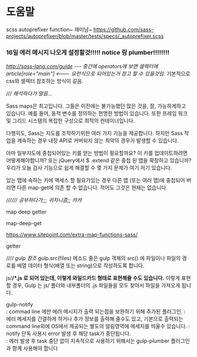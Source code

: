 # 도움말

 scss autoprefixer function~ 재미남~
 https://github.com/sass-projects/autoprefixer/blob/master/tests/specs/_autoprefixer.scss

### 16일 에러 메시지 나오게 설정할것!!!!! notice 랑 plumber!!!!!!!!


_http://sass-lang.com/guide  --- 중간에 operators에 보면 셀렉터에 article[role="main"]  <--- 요런식으로 되어있는거 참고 할 수 있을것임._
기본적으로 css와 셀렉터 참조하는 방식이 같음.



_/// 해석하다가 말음..._


Sass maps은 최고입니다. 그들은 이전에는 불가능했던 많은 것을, 잘, 가능하게하고 있습니다. 예를 들어, 동적 변수를 정의하는 현명한 방법이 있습니다. 또한 프레임 워크 및 그리드 시스템의 복잡한 구성으로 최적의 컨테이너입니다.

다행히도, Sass는 지도를 조작하기위한 여러 가지 기능을 제공합니다.
하지만 Sass 작업을 계속하는 경우 내장 API로 커버되지 않는 최악의 경우가 발생할 수 있습니다.


아마 일부지도에 중첩되어있는 키를 얻는 방법이 필요할까요?
이 키를 업데이트하려면 어떻게해야합니까?
또는 jQuery에서 $ .extend 같은 중첩 된 맵을 확장하고 있습니까?
우리가 오늘 검사 기능으로 쉽게 해결할 수 몇 가지 문제가 여기 저기 있습니다.



있는 맵에 속하는 키에 액세스 할 필요가있는 경우 다른 맵 (또는 여러 맵)에 중첩되어 버리면 다른 map-get에 의존 할 수 없습니다. 적어도 그것은 현재는 없습니다.


_////// 공부하다가;;; 귀차니즘;; 캬캬_

map deep getter

map-deep-get

https://www.sitepoint.com/extra-map-functions-sass/

getter




_//// gulp 참조_
gulp.src(files) 메소드 줄은 gulp 객체의 src() 에 파일이나 파일의 경로를 배열 데이터 형식(배열 또는 string)으로 작성하도록 합니다.

js/**/*.js 로 되어 있는데, 이렇게 와일드카드 형태로 표현해줄 수도 있습니다.**
이렇게 표현할 경우, Gulp 는 js/ 폴더와 내부폴더의 .js 파일들을 모두 찾아서 파일을 가져오게 됩니다.




gulp-notify    
: commad line 에만 에러 메시지가 출력 되는점을 보완하기 위해 추가된 플러그인.
: 에러 메세지를 간결하게 하거나 추가 정보를 출력해 줄수도 있고, 기본으로 출력되는 command line외에 OS에서 제공되는 별도의 알림영역에 메세지를 띄울수 있습니다.
: notify 단독 사용시 error 발생 후 해당 task가 중단됩니다.\
: 에러 발생 후 task 중단 없이 지속적으로 사용하기 위해서는 gulp-plumber 플러그인과 함꼐 사용해야 합니다
